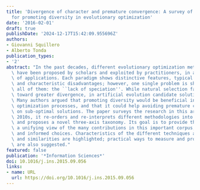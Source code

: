 ```yaml
---
title: 'Divergence of character and premature convergence: A survey of methodologies
  for promoting diversity in evolutionary optimization'
date: '2016-02-01'
draft: true
publishDate: '2024-12-17T15:42:09.955696Z'
authors:
- Giovanni Squillero
- Alberto Tonda
publication_types:
- '2'
abstract: "In the past decades, different evolutionary optimization methodologies\
  \ have been proposed by scholars and exploited by practitioners, in a wide range\
  \ of applications. Each paradigm shows distinctive features, typical advantages,\
  \ and characteristic disadvantages; however, one single problem is shared by almost\
  \ all of them: the ``lack of speciation''. While natural selection favors variations\
  \ toward greater divergence, in artificial evolution candidate solutions do homologize.\
  \ Many authors argued that promoting diversity would be beneficial in evolutionary\
  \ optimization processes, and that it could help avoiding premature convergence\
  \ on sub-optimal solutions. The paper surveys the research in this area up to mid\
  \ 2010s, it re-orders and re-interprets different methodologies into a single framework,\
  \ and proposes a novel three-axis taxonomy. Its goal is to provide the reader with\
  \ a unifying view of the many contributions in this important corpus, allowing comparisons\
  \ and informed choices. Characteristics of the different techniques are discussed,\
  \ and similarities are highlighted; practical ways to measure and promote diversity\
  \ are also suggested."
featured: false
publication: '*Information Sciences*'
doi: 10.1016/j.ins.2015.09.056
links:
- name: URL
  url: https://doi.org/10.1016/j.ins.2015.09.056
---
```


